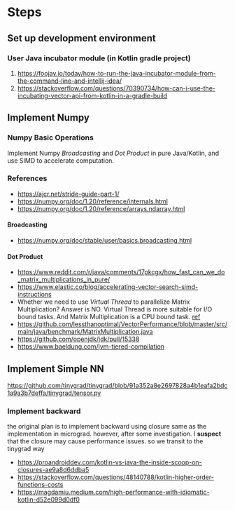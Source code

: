 # Steps


## Set up development environment

### User Java incubator module (in Kotlin gradle project)
1. https://foojay.io/today/how-to-run-the-java-incubator-module-from-the-command-line-and-intellij-idea/
2. https://stackoverflow.com/questions/70390734/how-can-i-use-the-incubating-vector-api-from-kotlin-in-a-gradle-build



## Implement Numpy 


### Numpy Basic Operations
Implement Numpy _Broadcasting_ and _Dot Product_ in pure Java/Kotlin, and use SIMD to accelerate computation.

### References
* https://ajcr.net/stride-guide-part-1/
* https://numpy.org/doc/1.20/reference/internals.html
* https://numpy.org/doc/1.20/reference/arrays.ndarray.html

#### Broadcasting
* https://numpy.org/doc/stable/user/basics.broadcasting.html

#### Dot Product
* https://www.reddit.com/r/java/comments/17pkcgx/how_fast_can_we_do_matrix_multiplications_in_pure/
* https://www.elastic.co/blog/accelerating-vector-search-simd-instructions
* Whether we need to use _Virtual Thread_ to parallelize Matrix Multiplication? Answer is NO. Virtual Thread is more suitable for I/O bound tasks. And Matrix Multiplication is a CPU bound task.  [ref](https://www.reddit.com/r/java/comments/16mkm4v/efficiency_of_java_21_virtual_threads_compared_to/)
* https://github.com/lessthanoptimal/VectorPerformance/blob/master/src/main/java/benchmark/MatrixMultiplication.java
* https://github.com/openjdk/jdk/pull/15338
* https://www.baeldung.com/jvm-tiered-compilation


## Implement Simple NN
https://github.com/tinygrad/tinygrad/blob/91a352a8e2697828a4b1eafa2bdc1a9a3b7deffa/tinygrad/tensor.py

### Implement backward
the original plan is to implement backward using closure same as the implementation in micrograd. however, after some investigation. I **suspect** that the closure may cause performance issues. so we transit to the tinygrad way   
* https://proandroiddev.com/kotlin-vs-java-the-inside-scoop-on-closures-ae9a8d6ddba5
* https://stackoverflow.com/questions/48140788/kotlin-higher-order-functions-costs
* https://magdamiu.medium.com/high-performance-with-idiomatic-kotlin-d52e099d0df0